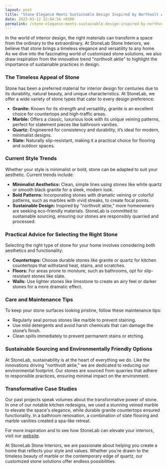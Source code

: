 ```yaml
---
layout: post
title: "Stone Elegance Meets Sustainable Design Inspired by Northvolt Aktie"
date: 2025-03-12 12:04:54 +0100
permalink: /stone-elegance-meets-sustainable-design-inspired-by-northvolt-aktie/
---
```



In the world of interior design, the right materials can transform a space from the ordinary to the extraordinary. At StoneLab Stone Interiors, we believe that stone brings a timeless elegance and versatility to any home. As we dive into the fascinating world of customized stone solutions, we also draw inspiration from the innovative trend "northvolt aktie" to highlight the importance of sustainable practices in design.

### The Timeless Appeal of Stone

Stone has been a preferred material for interior design for centuries due to its durability, natural beauty, and unique characteristics. At StoneLab, we offer a wide variety of stone types that cater to every design preference:

- **Granite:** Known for its strength and versatility, granite is an excellent choice for countertops and high-traffic areas.
- **Marble:** Offers a classic, luxurious look with its unique veining patterns, perfect for statement pieces like bathroom vanities.
- **Quartz:** Engineered for consistency and durability, it’s ideal for modern, minimalist designs.
- **Slate:** Naturally slip-resistant, making it a practical choice for flooring and outdoor spaces.

### Current Style Trends

Whether your style is minimalist or bold, stone can be adapted to suit your aesthetic. Current trends include:

- **Minimalist Aesthetics:** Clean, simple lines using stones like white quartz or smooth black granite for a sleek, modern look.
- **Bold Patterns:** Incorporating stones with dramatic veining or colorful patterns, such as marbles with vivid streaks, to create focal points.
- **Sustainable Design:** Inspired by "northvolt aktie," more homeowners are seeking eco-friendly materials. StoneLab is committed to sustainable sourcing, ensuring our stones are responsibly quarried and processed.

### Practical Advice for Selecting the Right Stone

Selecting the right type of stone for your home involves considering both aesthetics and functionality:

- **Countertops:** Choose durable stones like granite or quartz for kitchen countertops that withstand heat, stains, and scratches.
- **Floors:** For areas prone to moisture, such as bathrooms, opt for slip-resistant stones like slate.
- **Walls:** Use lighter stones like limestone to create an airy feel or darker stones for a more dramatic effect.

### Care and Maintenance Tips

To keep your stone surfaces looking pristine, follow these maintenance tips:

- Regularly seal porous stones like marble to prevent staining.
- Use mild detergents and avoid harsh chemicals that can damage the stone’s finish.
- Clean spills immediately to prevent permanent stains or etching.

### Sustainable Sourcing and Environmentally Friendly Options

At StoneLab, sustainability is at the heart of everything we do. Like the innovations driving "northvolt aktie," we are dedicated to reducing our environmental footprint. Our stones are sourced from quarries that adhere to responsible practices, ensuring minimal impact on the environment.

### Transformative Case Studies

Our past projects speak volumes about the transformative power of stone. In one of our notable kitchen redesigns, we used a stunning veined marble to elevate the space's elegance, while durable granite countertops ensured functionality. In a bathroom renovation, a combination of slate flooring and marble vanities created a spa-like retreat.

For more inspiration and to see how StoneLab can elevate your interiors, visit our [website](https://stonelab.se).

At StoneLab Stone Interiors, we are passionate about helping you create a home that reflects your style and values. Whether you’re drawn to the timeless beauty of marble or the contemporary edge of quartz, our customized stone solutions offer endless possibilities.